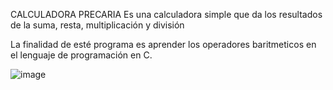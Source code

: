 CALCULADORA PRECARIA
Es una calculadora simple que da los resultados de la suma, resta, multiplicación y división

La finalidad de esté programa es aprender los operadores baritmeticos en el lenguaje de programación en C.

![image](https://github.com/user-attachments/assets/dcc1c9ce-b0ec-4589-a49a-b4342c96fca5)

